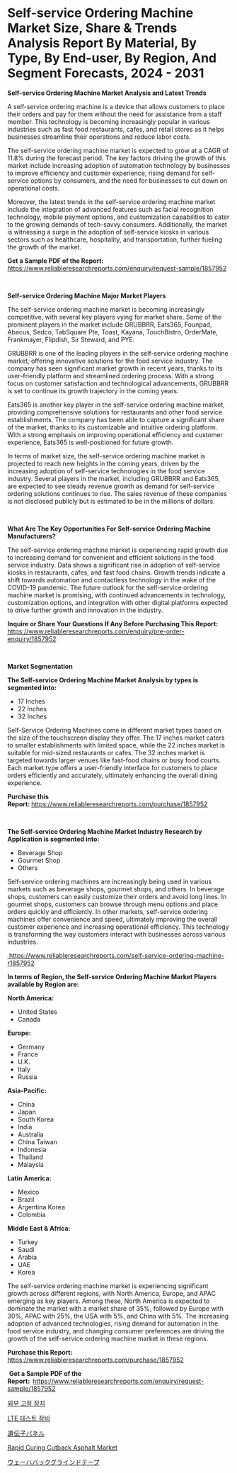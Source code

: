 <p><h1>Self-service Ordering Machine Market Size, Share & Trends Analysis Report By Material, By Type, By End-user, By Region, And Segment Forecasts, 2024 - 2031</h1></p><p><strong>Self-service Ordering Machine Market Analysis and Latest Trends</strong></p>
<p><p>A self-service ordering machine is a device that allows customers to place their orders and pay for them without the need for assistance from a staff member. This technology is becoming increasingly popular in various industries such as fast food restaurants, cafes, and retail stores as it helps businesses streamline their operations and reduce labor costs.</p><p>The self-service ordering machine market is expected to grow at a CAGR of 11.8% during the forecast period. The key factors driving the growth of this market include increasing adoption of automation technology by businesses to improve efficiency and customer experience, rising demand for self-service options by consumers, and the need for businesses to cut down on operational costs.</p><p>Moreover, the latest trends in the self-service ordering machine market include the integration of advanced features such as facial recognition technology, mobile payment options, and customization capabilities to cater to the growing demands of tech-savvy consumers. Additionally, the market is witnessing a surge in the adoption of self-service kiosks in various sectors such as healthcare, hospitality, and transportation, further fueling the growth of the market.</p></p>
<p><strong>Get a Sample PDF of the Report:&nbsp;</strong> <a href="https://www.reliableresearchreports.com/enquiry/request-sample/1857952">https://www.reliableresearchreports.com/enquiry/request-sample/1857952</a></p>
<p>&nbsp;</p>
<p><strong>Self-service Ordering Machine Major Market Players</strong></p>
<p><p>The self-service ordering machine market is becoming increasingly competitive, with several key players vying for market share. Some of the prominent players in the market include GRUBBRR, Eats365, Founpad, Abacus, Sedco, TabSquare Pte, Toast, Kayana, TouchBistro, OrderMate, Frankmayer, Flipdish, Sir Steward, and PYE.</p><p>GRUBBRR is one of the leading players in the self-service ordering machine market, offering innovative solutions for the food service industry. The company has seen significant market growth in recent years, thanks to its user-friendly platform and streamlined ordering process. With a strong focus on customer satisfaction and technological advancements, GRUBBRR is set to continue its growth trajectory in the coming years.</p><p>Eats365 is another key player in the self-service ordering machine market, providing comprehensive solutions for restaurants and other food service establishments. The company has been able to capture a significant share of the market, thanks to its customizable and intuitive ordering platform. With a strong emphasis on improving operational efficiency and customer experience, Eats365 is well-positioned for future growth.</p><p>In terms of market size, the self-service ordering machine market is projected to reach new heights in the coming years, driven by the increasing adoption of self-service technologies in the food service industry. Several players in the market, including GRUBBRR and Eats365, are expected to see steady revenue growth as demand for self-service ordering solutions continues to rise. The sales revenue of these companies is not disclosed publicly but is estimated to be in the millions of dollars.</p></p>
<p>&nbsp;</p>
<p><strong>What Are The Key Opportunities For Self-service Ordering Machine Manufacturers?</strong></p>
<p><p>The self-service ordering machine market is experiencing rapid growth due to increasing demand for convenient and efficient solutions in the food service industry. Data shows a significant rise in adoption of self-service kiosks in restaurants, cafes, and fast food chains. Growth trends indicate a shift towards automation and contactless technology in the wake of the COVID-19 pandemic. The future outlook for the self-service ordering machine market is promising, with continued advancements in technology, customization options, and integration with other digital platforms expected to drive further growth and innovation in the industry.</p></p>
<p><strong>Inquire or Share Your Questions If Any Before Purchasing This Report:</strong> <a href="https://www.reliableresearchreports.com/enquiry/pre-order-enquiry/1857952">https://www.reliableresearchreports.com/enquiry/pre-order-enquiry/1857952</a></p>
<p>&nbsp;</p>
<p><strong>Market Segmentation</strong></p>
<p><strong>The Self-service Ordering Machine Market Analysis by types is segmented into:</strong></p>
<p><ul><li>17 Inches</li><li>22 Inches</li><li>32 Inches</li></ul></p>
<p><p>Self-Service Ordering Machines come in different market types based on the size of the touchscreen display they offer. The 17 inches market caters to smaller establishments with limited space, while the 22 inches market is suitable for mid-sized restaurants or cafes. The 32 inches market is targeted towards larger venues like fast-food chains or busy food courts. Each market type offers a user-friendly interface for customers to place orders efficiently and accurately, ultimately enhancing the overall dining experience.</p></p>
<p><strong>Purchase this Report:&nbsp;</strong><a href="https://www.reliableresearchreports.com/purchase/1857952">https://www.reliableresearchreports.com/purchase/1857952</a></p>
<p>&nbsp;</p>
<p><strong>The Self-service Ordering Machine Market Industry Research by Application is segmented into:</strong></p>
<p><ul><li>Beverage Shop</li><li>Gourmet Shop</li><li>Others</li></ul></p>
<p><p>Self-service ordering machines are increasingly being used in various markets such as beverage shops, gourmet shops, and others. In beverage shops, customers can easily customize their orders and avoid long lines. In gourmet shops, customers can browse through menu options and place orders quickly and efficiently. In other markets, self-service ordering machines offer convenience and speed, ultimately improving the overall customer experience and increasing operational efficiency. This technology is transforming the way customers interact with businesses across various industries.</p></p>
<p><a href="https://www.reliableresearchreports.com/self-service-ordering-machine-r1857952">&nbsp;https://www.reliableresearchreports.com/self-service-ordering-machine-r1857952</a></p>
<p><strong>In terms of Region, the Self-service Ordering Machine Market Players available by Region are:</strong></p>
<p>
    <p> <strong> North America: </strong>
        <ul>
            <li>United States</li>
            <li>Canada</li>
        </ul>
        </p> 
    <p> <strong> Europe: </strong>
        <ul>
            <li>Germany</li>
            <li>France</li>
            <li>U.K.</li>
            <li>Italy</li>
            <li>Russia</li>
        </ul>
        </p> 
    <p> <strong> Asia-Pacific: </strong>
        <ul>
            <li>China</li>
            <li>Japan</li>
            <li>South Korea</li>
            <li>India</li>
            <li>Australia</li>
            <li>China Taiwan</li>
            <li>Indonesia</li>
            <li>Thailand</li>
            <li>Malaysia</li>
        </ul>
        </p> 
    <p> <strong> Latin America: </strong>
        <ul>
            <li>Mexico</li>
            <li>Brazil</li>
            <li>Argentina Korea</li>
            <li>Colombia</li>
        </ul>
        </p> 
    <p> <strong> Middle East & Africa: </strong>
        <ul>
            <li>Turkey</li>
            <li>Saudi</li>
            <li>Arabia</li>
            <li>UAE</li>
            <li>Korea</li>
        </ul>
    </p>
    </p>
<p><p>The self-service ordering machine market is experiencing significant growth across different regions, with North America, Europe, and APAC emerging as key players. Among these, North America is expected to dominate the market with a market share of 35%, followed by Europe with 30%, APAC with 25%, the USA with 5%, and China with 5%. The increasing adoption of advanced technologies, rising demand for automation in the food service industry, and changing consumer preferences are driving the growth of the self-service ordering machine market in these regions.</p></p>
<p><strong>Purchase this Report: </strong><a href="https://www.reliableresearchreports.com/purchase/1857952">https://www.reliableresearchreports.com/purchase/1857952</a></p>
<p>&nbsp;<strong>Get a Sample PDF of the Report:&nbsp;&nbsp;</strong><a href="https://www.reliableresearchreports.com/enquiry/request-sample/1857952">https://www.reliableresearchreports.com/enquiry/request-sample/1857952</a></p>
<p><strong></strong></p>
<p><p><a href="https://medium.com/@monaboyer1926/%EC%99%B8%EB%B6%80-%EA%B3%A0%EC%A0%95%EC%9E%A5%EC%B9%98-%EC%8B%9C%EC%9E%A5-%EC%9C%A0%ED%98%95-%EC%9D%91%EC%9A%A9-%EB%B0%8F-%EC%A7%80%EB%A6%AC%EC%97%90-%EB%8C%80%ED%95%9C-%ED%8F%AC%EA%B4%84%EC%A0%81-%ED%8F%89%EA%B0%80-27294054a9fb">외부 고정 장치</a></p><p><a href="https://medium.com/@midge5687567/2024%EB%85%84%EB%B6%80%ED%84%B0-2031%EB%85%84%EA%B9%8C%EC%A7%80%EC%9D%98-lte-%ED%85%8C%EC%8A%A4%ED%8A%B8-%EC%9E%A5%EB%B9%84-%EC%8B%9C%EC%9E%A5-%EB%B6%84%EC%84%9D-%EB%B0%8F-%ED%81%AC%EA%B8%B0-%EC%98%88%EC%B8%A1-e63011c63f1c">LTE 테스트 장비</a></p><p><a href="https://medium.com/@nayelibosco2023/%E3%82%B8%E3%83%BC%E3%83%B3%E3%83%91%E3%83%8D%E3%83%AB%E5%B8%82%E5%A0%B4%E3%81%AE%E3%83%88%E3%83%AC%E3%83%B3%E3%83%89%E3%81%A8%E5%B8%82%E5%A0%B4%E5%88%86%E6%9E%90%E3%81%AF-2024%E5%B9%B4%E3%81%8B%E3%82%892031%E5%B9%B4%E3%81%BE%E3%81%A7%E3%81%AE%E6%9C%9F%E9%96%93%E3%81%AB%E4%BA%88%E6%B8%AC%E3%81%95%E3%82%8C%E3%81%A6%E3%81%84%E3%81%BE%E3%81%99-b40b062d4915">遺伝子パネル</a></p><p><a href="https://issuu.com/reportprime-2/docs/rapid-curing-cutback-asphalt-market-size-2030.pptx">Rapid Curing Cutback Asphalt Market</a></p><p><a href="https://github.com/charm854/Market-Research-Report-List-1/blob/main/554616842908.md">ウェーハバックグラインドテープ</a></p></p>